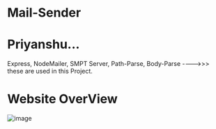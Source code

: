 # Mail-Sender 
# Priyanshu...
Express, NodeMailer, SMPT Server, Path-Parse, Body-Parse ---->>> these are used in this Project.
# Website OverView
![image](https://user-images.githubusercontent.com/117588084/235066349-8770a90e-d314-43de-961f-1a38e1c39b65.png)
